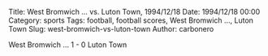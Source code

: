 Title: West Bromwich … vs. Luton Town, 1994/12/18
Date: 1994/12/18 00:00
Category: sports
Tags: football, football scores, West Bromwich …, Luton Town
Slug: west-bromwich-vs-luton-town
Author: carbonero


West Bromwich … 1 - 0 Luton Town
